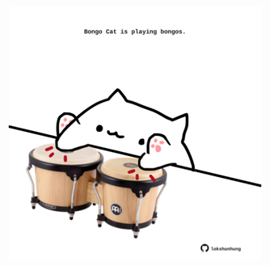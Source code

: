 <!-- built at 18/04/2022, 09:00:56 UTC -->
<p align="center">
  <img width="500" height="500" src="./ReadmeImage.svg">
</p>
